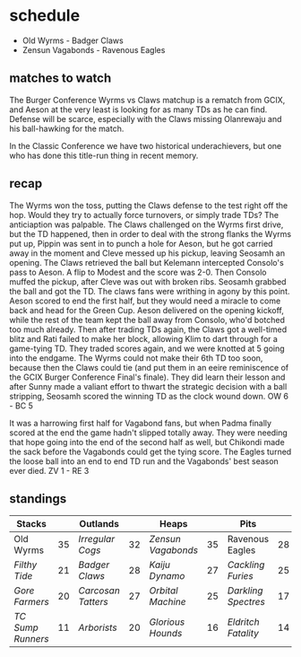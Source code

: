 # schedule

* Old Wyrms - Badger Claws
* Zensun Vagabonds - Ravenous Eagles


## matches to watch

The Burger Conference Wyrms vs Claws matchup is a rematch from GCIX, and Aeson at the very least is looking for as many TDs as he can find. Defense will be scarce, especially with the Claws missing Olanrewaju and his ball-hawking for the match.

In the Classic Conference we have two historical underachievers, but one who has done this title-run thing in recent memory.

## recap

The Wyrms won the toss, putting the Claws defense to the test right off the hop. Would they try to actually force turnovers, or simply trade TDs? The anticiaption was palpable. The Claws challenged on the Wyrms first drive, but the TD happened, then in order to deal with the strong flanks the Wyrms put up, Pippin was sent in to punch a hole for Aeson, but he got carried away in the moment and Cleve messed up his pickup, leaving Seosamh an opening. The Claws retrieved the ball but Kelemann intercepted Consolo's pass to Aeson. A flip to Modest and the score was 2-0. Then Consolo muffed the pickup, after Cleve was out with broken ribs. Seosamh grabbed the ball and got the TD. The claws fans were writhing in agony by this point. Aeson scored to end the first half, but they would need a miracle to come back and head for the Green Cup. Aeson delivered on the opening kickoff, while the rest of the team kept the ball away from Consolo, who'd botched too much already. Then after trading TDs again, the Claws got a well-timed blitz and Rati failed to make her block, allowing Klim to dart through for a game-tying TD. They traded scores again, and we were knotted at 5 going into the endgame. The Wyrms could not make their 6th TD too soon, because then the Claws could tie (and put them in an eeire reminiscence of the GCIX Burger Conference Final's finale). They did learn their lesson and after Sunny made a valiant effort to thwart the strategic decision with a ball stripping, Seosamh scored the winning TD as the clock wound down. OW 6 - BC 5

It was a harrowing first half for Vagabond fans, but when Padma finally scored at the end the game hadn't slipped totally away. They were needing that hope going into the end of the second half as well, but Chikondi made the sack before the Vagabonds could get the tying score. The Eagles turned the loose ball into an end to end TD run and the Vagabonds' best season ever died. ZV 1 - RE 3

## standings

| Stacks |  | Outlands |  | Heaps |  | Pits |  |
|-------|-----|--|--|------|------|--|--|
| Old Wyrms | 35 | *Irregular Cogs* | 32 | *Zensun Vagabonds* | 35 | Ravenous Eagles | 28 |
| *Filthy Tide* | 21 | *Badger Claws* | 28 | *Kaiju Dynamo* | 27 | *Cackling Furies* | 25 |
| *Gore Farmers* | 20 | *Carcosan Tatters* | 27 | *Orbital Machine* | 25 | *Darkling Spectres* | 17 |
| *TC Sump Runners* | 11 | *Arborists* | 20 |  *Glorious Hounds* | 16 | *Eldritch Fatality* | 14 |